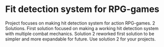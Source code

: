 # Fit detection system for RPG-games
Project focuses on making hit detection system for action RPG-games.
2 Solutions. First solution focused on making a working hit detection system with multiple combat mechanics. 
Solution 2 reworked first solution to be simpler and more expandable for future. Use solution 2 for your projects.
